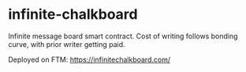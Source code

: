 # infinite-chalkboard
Infinite message board smart contract. Cost of writing follows bonding curve, with prior writer getting paid.

Deployed on FTM: https://infinitechalkboard.com/
